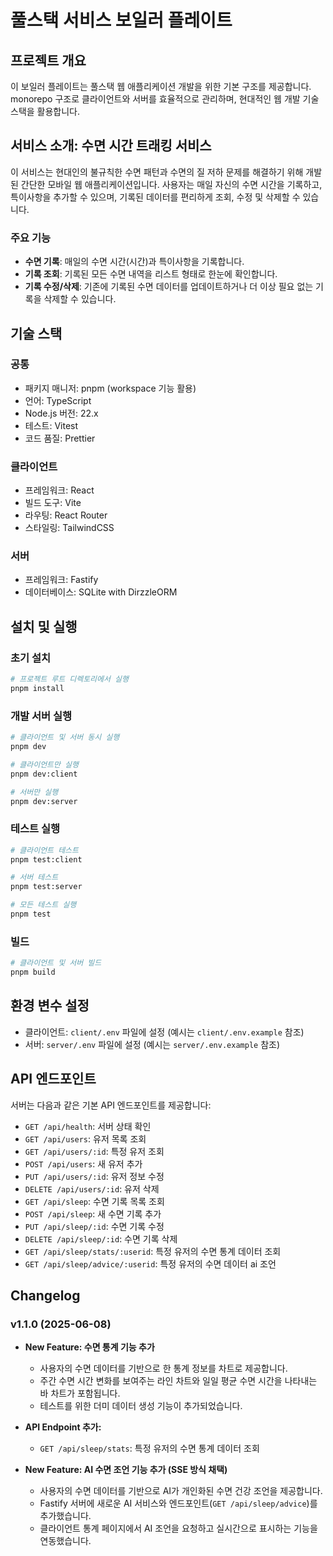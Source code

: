 # 풀스택 서비스 보일러 플레이트

## 프로젝트 개요

이 보일러 플레이트는 풀스택 웹 애플리케이션 개발을 위한 기본 구조를 제공합니다. monorepo 구조로 클라이언트와 서버를 효율적으로 관리하며, 현대적인 웹 개발 기술 스택을 활용합니다.

## 서비스 소개: 수면 시간 트래킹 서비스

이 서비스는 현대인의 불규칙한 수면 패턴과 수면의 질 저하 문제를 해결하기 위해 개발된 간단한 모바일 웹 애플리케이션입니다. 사용자는 매일 자신의 수면 시간을 기록하고, 특이사항을 추가할 수 있으며, 기록된 데이터를 편리하게 조회, 수정 및 삭제할 수 있습니다.

### 주요 기능

- **수면 기록**: 매일의 수면 시간(시간)과 특이사항을 기록합니다.
- **기록 조회**: 기록된 모든 수면 내역을 리스트 형태로 한눈에 확인합니다.
- **기록 수정/삭제**: 기존에 기록된 수면 데이터를 업데이트하거나 더 이상 필요 없는 기록을 삭제할 수 있습니다.

## 기술 스택

### 공통

- 패키지 매니저: pnpm (workspace 기능 활용)
- 언어: TypeScript
- Node.js 버전: 22.x
- 테스트: Vitest
- 코드 품질: Prettier

### 클라이언트

- 프레임워크: React
- 빌드 도구: Vite
- 라우팅: React Router
- 스타일링: TailwindCSS

### 서버

- 프레임워크: Fastify
- 데이터베이스: SQLite with DirzzleORM

## 설치 및 실행

### 초기 설치

```bash
# 프로젝트 루트 디렉토리에서 실행
pnpm install
```

### 개발 서버 실행

```bash
# 클라이언트 및 서버 동시 실행
pnpm dev

# 클라이언트만 실행
pnpm dev:client

# 서버만 실행
pnpm dev:server
```

### 테스트 실행

```bash
# 클라이언트 테스트
pnpm test:client

# 서버 테스트
pnpm test:server

# 모든 테스트 실행
pnpm test
```

### 빌드

```bash
# 클라이언트 및 서버 빌드
pnpm build
```

## 환경 변수 설정

- 클라이언트: `client/.env` 파일에 설정 (예시는 `client/.env.example` 참조)
- 서버: `server/.env` 파일에 설정 (예시는 `server/.env.example` 참조)

## API 엔드포인트

서버는 다음과 같은 기본 API 엔드포인트를 제공합니다:

- `GET /api/health`: 서버 상태 확인
- `GET /api/users`: 유저 목록 조회
- `GET /api/users/:id`: 특정 유저 조회
- `POST /api/users`: 새 유저 추가
- `PUT /api/users/:id`: 유저 정보 수정
- `DELETE /api/users/:id`: 유저 삭제
- `GET /api/sleep`: 수면 기록 목록 조회
- `POST /api/sleep`: 새 수면 기록 추가
- `PUT /api/sleep/:id`: 수면 기록 수정
- `DELETE /api/sleep/:id`: 수면 기록 삭제
- `GET /api/sleep/stats/:userid`: 특정 유저의 수면 통계 데이터 조회
- `GET /api/sleep/advice/:userid`: 특정 유저의 수면 데이터 ai 조언

## Changelog

### v1.1.0 (2025-06-08)

- **New Feature: 수면 통계 기능 추가**
  - 사용자의 수면 데이터를 기반으로 한 통계 정보를 차트로 제공합니다.
  - 주간 수면 시간 변화를 보여주는 라인 차트와 일일 평균 수면 시간을 나타내는 바 차트가 포함됩니다.
  - 테스트를 위한 더미 데이터 생성 기능이 추가되었습니다.
- **API Endpoint 추가:**
  - `GET /api/sleep/stats`: 특정 유저의 수면 통계 데이터 조회

- **New Feature: AI 수면 조언 기능 추가 (SSE 방식 채택)**
  - 사용자의 수면 데이터를 기반으로 AI가 개인화된 수면 건강 조언을 제공합니다.
  - Fastify 서버에 새로운 AI 서비스와 엔드포인트(`GET /api/sleep/advice`)를 추가했습니다.
  - 클라이언트 통계 페이지에서 AI 조언을 요청하고 실시간으로 표시하는 기능을 연동했습니다.
